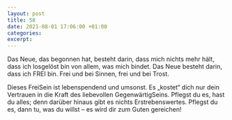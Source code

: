 ```yaml
---
layout: post
title: 58
date: 2021-08-01 17:06:00 +01:00
categories: 
excerpt: 
---
```


Das Neue, das begonnen hat, besteht darin, dass mich nichts mehr hält, dass ich losgelöst bin von allem, was mich bindet. Das Neue besteht darin, dass ich FREI bin. Frei und bei Sinnen, frei und bei Trost.

Dieses FreiSein ist lebenspendend und umsonst. Es „kostet“ dich nur dein Vertrauen in die Kraft des liebevollen GegenwärtigSeins. Pflegst du es, hast du alles; denn darüber hinaus gibt es nichts Erstrebenswertes. Pflegst du es, dann tu, was du willst – es wird dir zum Guten gereichen!
